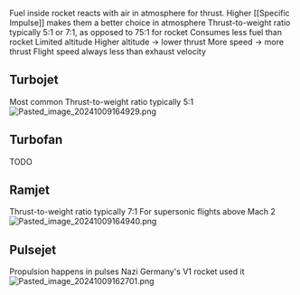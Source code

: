 Fuel inside rocket reacts with air in atmosphere for thrust.
Higher \[\[Specific Impulse]] makes them a better choice in atmosphere
Thrust-to-weight ratio typically 5:1 or 7:1, as opposed to 75:1 for rocket
Consumes less fuel than rocket
Limited altitude
Higher altitude -> lower thrust
More speed -> more thrust
Flight speed always less than exhaust velocity

## Turbojet

Most common
Thrust-to-weight ratio typically 5:1
![Pasted\_image\_20241009164929.png](pasted_image_20241009164929.png)

## Turbofan

TODO

## Ramjet

Thrust-to-weight ratio typically 7:1
For supersonic flights above Mach 2
![Pasted\_image\_20241009164940.png](pasted_image_20241009164940.png)

## Pulsejet

Propulsion happens in pulses
Nazi Germany's V1 rocket used it
![Pasted\_image\_20241009162701.png](pasted_image_20241009162701.png)
